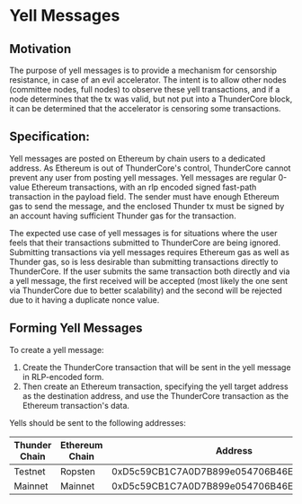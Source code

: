 # Yell Messages
## Motivation
The purpose of yell messages is to provide a mechanism for censorship resistance, in case of an evil accelerator. The intent is to allow other nodes (committee nodes, full nodes) to observe these yell transactions, and if a node determines that the tx was valid, but not put into a ThunderCore block, it can be determined that the accelerator is censoring some transactions.

## Specification:
Yell messages are posted on Ethereum by chain users to a dedicated address. As Ethereum is out of ThunderCore's control, ThunderCore cannot prevent any user from posting yell messages. Yell messages are regular 0-value Ethereum transactions, with an rlp encoded signed fast-path transaction in the payload field. The sender must have enough Ethereum gas to send the message, and the enclosed Thunder tx must be signed by an account having sufficient Thunder gas for the transaction.

The expected use case of yell messages is for situations where the user feels that their transactions submitted to ThunderCore are being ignored. Submitting transactions via yell messages requires Ethereum gas as well as Thunder gas, so is less desirable than submitting transactions directly to ThunderCore. If the user submits the same transaction both directly and via a yell message, the first received will be accepted (most likely the one sent via ThunderCore due to better scalability) and the second will be rejected due to it having a duplicate nonce value.

## Forming Yell Messages
To create a yell message:
1. Create the ThunderCore transaction that will be sent in the yell message in RLP-encoded form.
2. Then create an Ethereum transaction, specifying the yell target address as the destination address, and use the ThunderCore transaction as the Ethereum transaction's data.

Yells should be sent to the following addresses:

| Thunder Chain | Ethereum Chain | Address |
|---------------|----------------|---------|
| Testnet       | Ropsten        | 0xD5c59CB1C7A0D7B899e054706B46E0B752770bE3|
| Mainnet       | Mainnet        | 0xD5c59CB1C7A0D7B899e054706B46E0B752770bE3|

